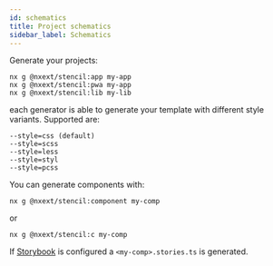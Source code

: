 ```yaml
---
id: schematics
title: Project schematics
sidebar_label: Schematics
---
```


Generate your projects:

```
nx g @nxext/stencil:app my-app
nx g @nxext/stencil:pwa my-app
nx g @nxext/stencil:lib my-lib
```

each generator is able to generate your template with different style variants. Supported are:

```
--style=css (default)
--style=scss
--style=less
--style=styl
--style=pcss
```

You can generate components with:

```
nx g @nxext/stencil:component my-comp
```

or

```
nx g @nxext/stencil:c my-comp
```

If [Storybook](third-party#storybook) is configured a `<my-comp>.stories.ts` is generated.
